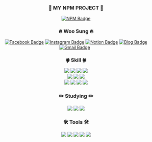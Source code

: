 
<div align=center>

### 🌱 MY NPM PROJECT 🌱
[![NPM Badge](https://img.shields.io/badge/ormProject-CB3837?style=flat&logo=npm&logoColor=white&link=https://www.npmjs.com/package/orm-project)](https://www.npmjs.com/package/orm-project)


### :fire: Woo Sung :fire:

[![Facebook Badge](https://img.shields.io/badge/facebook-1877f2?style=flat&logo=facebook&logoColor=white&link=https://www.facebook.com/woosung9801)](https://www.facebook.com/woosung9801)
[![Instagram Badge](https://img.shields.io/badge/Instagram-E4405F?style=flat&logo=instagram&logoColor=white&link=https://www.instagram.com/woosung_o3o)](https://www.instagram.com/woosung_o3o)
[![Notion Badge](https://img.shields.io/badge/Notion-000000?style=flat&logo=notion&logoColor=white&link=https://woosung9801.notion.site)](https://woosung9801.notion.site/)
[![Blog Badge](https://img.shields.io/badge/Tistory-000000?style=flat&logo=velog&logoColor=white&link=https://woosung9801.tistory.com/)](https://woosung9801.tistory.com/)
[![Gmail Badge](https://img.shields.io/badge/Gmail-d14836?style=flat&logo=Gmail&logoColor=white&link=mailto:woosung9801@gmail.com)](mailto:woosung9801@gmail.com)
&nbsp;
  
### 🍀 Skill 🍀
  <a href="https://woosung9801.tistory.com/"><img src="https://img.shields.io/badge/HTML5-E34F26?style=flat&logo=html5&logoColor=white"/></a>&nbsp;<a href="https://woosung9801.tistory.com/"><img src="https://img.shields.io/badge/CSS3-1572B6?style=flat&logo=css3&logoColor=white"/></a>&nbsp;<a href="https://woosung9801.tistory.com/"><img src="https://img.shields.io/badge/JavaScript-F7DF1E?style=flat&logo=javascript&logoColor=white"/></a>&nbsp;<a href="https://woosung9801.tistory.com/"><img src="https://img.shields.io/badge/TypeScript-3178C6?style=flat&logo=typescript&logoColor=white"/></a></br><a href="https://woosung9801.tistory.com/"><img src="https://img.shields.io/badge/Node.js-339933?style=flat&logo=nodedotjs&logoColor=white"/></a>&nbsp;<a href="https://woosung9801.tistory.com/"><img src="https://img.shields.io/badge/React.js-61DAFB?style=flat&logo=react&logoColor=black"/></a>&nbsp;<a href="https://woosung9801.tistory.com/"><img src="https://img.shields.io/badge/Ts--node-3178C6?style=flat&logo=ts-node&logoColor=white"/></a></br><a href="https://woosung9801.tistory.com/"><img src="https://img.shields.io/badge/MySQL-4479A1?style=flat&logo=mysql&logoColor=white"/></a>&nbsp;<a href="https://woosung9801.tistory.com/"><img src="https://img.shields.io/badge/MariaDB-003545?style=flat&logo=mariadb&logoColor=white"/></a>&nbsp;<a href="https://woosung9801.tistory.com/"><img src="https://img.shields.io/badge/MongoDB-47A248?style=flat&logo=mongodb&logoColor=white"/></a>&nbsp;<a href="https://woosung9801.tistory.com/"><img src="https://img.shields.io/badge/OracleDB-F80000?style=flat&logo=oracle&logoColor=white"/></a>

### ✏️ Studying ✏️
<a href="https://woosung9801.tistory.com/"><img src="https://img.shields.io/badge/Spring Boot-6DB33F?style=flat&logo=springboot&logoColor=white"/></a>&nbsp;<a href="https://woosung9801.tistory.com/"><img src="https://img.shields.io/badge/Docker-2496ED?style=flat&logo=docker&logoColor=white"/></a>&nbsp;<a href="https://woosung9801.tistory.com/"><img src="https://img.shields.io/badge/Java-007396?style=flat&logo=java&logoColor=white"/></a>

### 🛠️ Tools 🛠️
<a href="https://woosung9801.tistory.com/"><img src="https://img.shields.io/badge/Visual Studio Code-007ACC?style=flat&logo=visualstudiocode&logoColor=white"/></a>&nbsp;<a href="https://woosung9801.tistory.com/"><img src="https://img.shields.io/badge/IntelliJ IDEA-000000?style=flat&logo=intellijidea&logoColor=white"/></a>&nbsp;<a href="https://woosung9801.tistory.com/"><img src="https://img.shields.io/badge/DataGrip-000000?style=flat&logo=datagrip&logoColor=white"/></a>&nbsp;<a href="https://woosung9801.tistory.com/"><img src="https://img.shields.io/badge/Postman-FF6C37?style=flat&logo=postman&logoColor=white"/></a>&nbsp;<a href="https://woosung9801.tistory.com/"><img src="https://img.shields.io/badge/iTerm2-000000?style=flat&logo=iterm2&logoColor=white"/></a>

<!-- ### 💡 Problem Solving 💡
[![Solved.ac 프로필](http://mazassumnida.wtf/api/v2/generate_badge?boj=sun980120)](https://solved.ac/sun980120)</br>
<a href="https://woosung9801.tistory.com/"><img src="https://img.shields.io/badge/Python-3766AB?style=flat&logo=Python&logoColor=white"/></a> -->



<!-- <hr/> -->

<!-- &nbsp; <img src="http://mazandi.herokuapp.com/api?handle=sun980120&theme=warm"/> -->
<!-- <a href="https://woosung9801.tistory.com/"><img src="https://img.shields.io/badge/Python-3766AB?style=flat&logo=Python&logoColor=white"/></a>&nbsp; -->


<!-- &nbsp;<a href="https://woosung9801.tistory.com/"><img src="https://img.shields.io/badge/GitHub-181717?style=flat-square&logo=github&logoColor=white"/></a> -->
<!-- [![Top Langs](https://github-readme-stats.vercel.app/api/top-langs/?username=sun980120)](https://github.com/sun980120/github-readme-stats) -->

<!-- 
- 👋 Hi, I’m Woosung Hong
- 👀 I’m interested in Back-End & Front-End
- 🌱 I’m currently learning Back-End : Node.js, MySQL, MariaDB, MongoDB, OracleDB & Front-End : React.js, HTML, CSS, JavaScript
- 💞️ I’m looking to collaborate on Back-End
- 📫 How to reach me woosung9801@gmail.com -->

<!---
sun980120/sun980120 is a ✨ special ✨ repository because its `README.md` (this file) appears on your GitHub profile.
You can click the Preview link to take a look at your changes.
--->

<!-- ![Anurag's GitHub stats](https://github-readme-stats.vercel.app/api?username=sun980120&show_icons=true) -->

</div>

<!-- ![Footer](https://capsule-render.vercel.app/api?type=waving&color=auto&height=200&section=footer) -->
